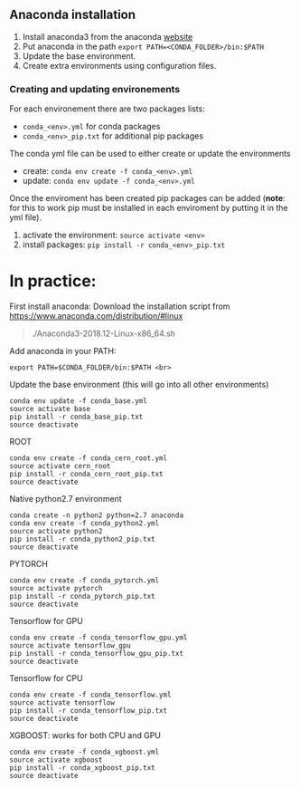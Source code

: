 ## Anaconda installation

1. Install anaconda3 from the anaconda [website](https://www.anaconda.com/download/#linux)
1. Put anaconda in the path `export PATH=<CONDA_FOLDER>/bin:$PATH`
1. Update the base environment.
1. Create extra environments using configuration files. 

### Creating and updating environements

For each environement there are two packages lists:
- `conda_<env>.yml` for conda packages
- `conda_<env>_pip.txt` for additional pip packages

The conda yml file can be used to either create or update the environments

- create: `conda env create -f conda_<env>.yml`
- update: `conda env update -f conda_<env>.yml`

Once the enviroment has been created pip packages can be added (**note**: for this to work pip must be installed in each enviroment by putting it in the yml file).

1. activate the environment: `source activate <env>`
1. install packages: `pip install -r conda_<env>_pip.txt`


# In practice:

First install anaconda:
Download the installation script from https://www.anaconda.com/distribution/#linux
> ./Anaconda3-2018.12-Linux-x86_64.sh

Add anaconda in your PATH:
```
export PATH=$CONDA_FOLDER/bin:$PATH <br>
```

Update the base environment (this will go into all other environments)
```
conda env update -f conda_base.yml
source activate base
pip install -r conda_base_pip.txt
source deactivate
```

ROOT
```
conda env create -f conda_cern_root.yml
source activate cern_root
pip install -r conda_cern_root_pip.txt
source deactivate
```

Native python2.7 environment
```
conda create -n python2 python=2.7 anaconda
conda env create -f conda_python2.yml
source activate python2
pip install -r conda_python2_pip.txt
source deactivate
```

PYTORCH
```
conda env create -f conda_pytorch.yml
source activate pytorch
pip install -r conda_pytorch_pip.txt
source deactivate
```

Tensorflow for GPU
```
conda env create -f conda_tensorflow_gpu.yml
source activate tensorflow_gpu
pip install -r conda_tensorflow_gpu_pip.txt
source deactivate
```

Tensorflow for CPU
```
conda env create -f conda_tensorflow.yml
source activate tensorflow
pip install -r conda_tensorflow_pip.txt
source deactivate
```

XGBOOST: works for both CPU and GPU
```
conda env create -f conda_xgboost.yml
source activate xgboost
pip install -r conda_xgboost_pip.txt
source deactivate
```
